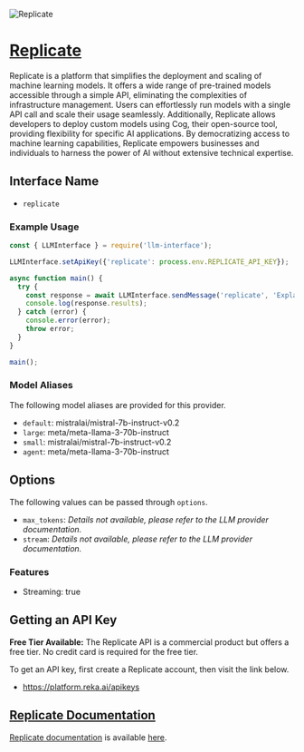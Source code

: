 ![Replicate](https://replicate.com/_homepage-assets/og.QA4c4pBO.png)

# [Replicate](https://www.replicate.com)

Replicate is a platform that simplifies the deployment and scaling of machine learning models. It offers a wide range of pre-trained models accessible through a simple API, eliminating the complexities of infrastructure management. Users can effortlessly run models with a single API call and scale their usage seamlessly. Additionally, Replicate allows developers to deploy custom models using Cog, their open-source tool, providing flexibility for specific AI applications. By democratizing access to machine learning capabilities, Replicate empowers businesses and individuals to harness the power of AI without extensive technical expertise.

## Interface Name

- `replicate`

### Example Usage

```javascript
const { LLMInterface } = require('llm-interface');

LLMInterface.setApiKey({'replicate': process.env.REPLICATE_API_KEY});

async function main() {
  try {
    const response = await LLMInterface.sendMessage('replicate', 'Explain the importance of low latency LLMs.');
    console.log(response.results);
  } catch (error) {
    console.error(error);
    throw error;
  }
}

main();
```

### Model Aliases

The following model aliases are provided for this provider. 

- `default`: mistralai/mistral-7b-instruct-v0.2
- `large`: meta/meta-llama-3-70b-instruct
- `small`: mistralai/mistral-7b-instruct-v0.2
- `agent`: meta/meta-llama-3-70b-instruct


## Options

The following values can be passed through `options`.

- `max_tokens`: _Details not available, please refer to the LLM provider documentation._
- `stream`: _Details not available, please refer to the LLM provider documentation._


### Features

- Streaming: true


## Getting an API Key

**Free Tier Available:** The Replicate API is a commercial product but offers a free tier. No credit card is required for the free tier.

To get an API key, first create a Replicate account, then visit the link below.

- https://platform.reka.ai/apikeys


## [Replicate Documentation](https://replicate.com/docs)

[Replicate documentation](https://replicate.com/docs) is available [here](https://replicate.com/docs).
